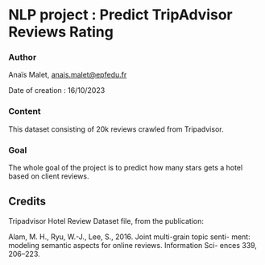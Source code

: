 # NLP project : Predict TripAdvisor Reviews Rating 

### Author

Anaïs Malet, anais.malet@epfedu.fr

Date of creation : 16/10/2023

### Content

This dataset consisting of 20k reviews crawled from Tripadvisor.

### Goal

The whole goal of the project is to predict how many stars gets a hotel based on client reviews.

## Credits

Tripadvisor Hotel Review Dataset file, from the publication:

Alam, M. H., Ryu, W.-J., Lee, S., 2016. Joint multi-grain topic senti- ment: modeling semantic aspects for online reviews. Information Sci- ences 339, 206–223.
